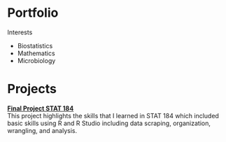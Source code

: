 # Portfolio
Interests
- Biostatistics
- Mathematics
- Microbiology
# Projects  
[**Final Project STAT 184**](https://github.com/ejgiacobe/Final-Project-STAT-184.git)  
This project highlights the skills that I learned in STAT 184 which included basic skills using R and R Studio including data scraping, organization, wrangling, and analysis. 

